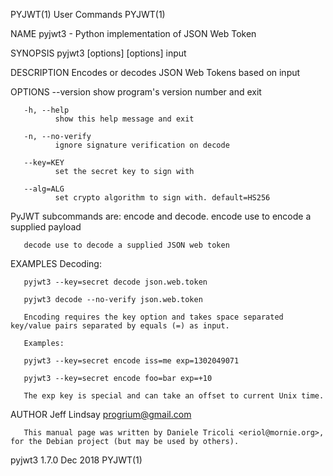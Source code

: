 PYJWT(1)                                                                                        User Commands                                                                                        PYJWT(1)

NAME
       pyjwt3 - Python implementation of JSON Web Token

SYNOPSIS
       pyjwt3 [options] <command> [options] input

DESCRIPTION
       Encodes or decodes JSON Web Tokens based on input

OPTIONS
       --version
              show program's version number and exit

       -h, --help
              show this help message and exit

       -n, --no-verify
              ignore signature verification on decode

       --key=KEY
              set the secret key to sign with

       --alg=ALG
              set crypto algorithm to sign with. default=HS256

   PyJWT subcommands are: encode and decode.
       encode use to encode a supplied payload

       decode use to decode a supplied JSON web token

EXAMPLES
       Decoding:

       pyjwt3 --key=secret decode json.web.token

       pyjwt3 decode --no-verify json.web.token

       Encoding requires the key option and takes space separated key/value pairs separated by equals (=) as input.

       Examples:

       pyjwt3 --key=secret encode iss=me exp=1302049071

       pyjwt3 --key=secret encode foo=bar exp=+10

       The exp key is special and can take an offset to current Unix time.

AUTHOR
       Jeff Lindsay <progrium@gmail.com>

       This manual page was written by Daniele Tricoli <eriol@mornie.org>, for the Debian project (but may be used by others).

pyjwt3 1.7.0                                                                                       Dec 2018                                                                                          PYJWT(1)
